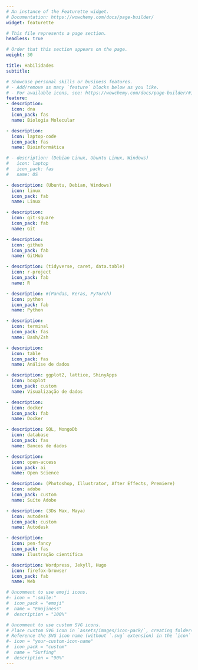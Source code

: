 ```yaml
---
# An instance of the Featurette widget.
# Documentation: https://wowchemy.com/docs/page-builder/
widget: featurette

# This file represents a page section.
headless: true

# Order that this section appears on the page.
weight: 30

title: Habilidades
subtitle:

# Showcase personal skills or business features.
# - Add/remove as many `feature` blocks below as you like.
# - For available icons, see: https://wowchemy.com/docs/page-builder/#icons
feature:
- description:
  icon: dna
  icon_pack: fas
  name: Biologia Molecular

- description: 
  icon: laptop-code
  icon_pack: fas
  name: Bioinformática

# - description: (Debian Linux, Ubuntu Linux, Windows) 
#   icon: laptop
#   icon_pack: fas
#   name: OS 

- description: (Ubuntu, Debian, Windows)
  icon: linux
  icon_pack: fab
  name: Linux

- description: 
  icon: git-square
  icon_pack: fab
  name: Git

- description: 
  icon: github
  icon_pack: fab
  name: GitHub  

- description: (tidyverse, caret, data.table) 
  icon: r-project
  icon_pack: fab
  name: R

- description: #(Pandas, Keras, PyTorch)
  icon: python
  icon_pack: fab
  name: Python

- description: 
  icon: terminal
  icon_pack: fas
  name: Bash/Zsh

- description:
  icon: table
  icon_pack: fas
  name: Análise de dados

- description: ggplot2, lattice, ShinyApps
  icon: boxplot
  icon_pack: custom
  name: Visualização de dados

- description:  
  icon: docker
  icon_pack: fab
  name: Docker 

- description: SQL, MongoDb
  icon: database
  icon_pack: fas
  name: Bancos de dados

- description: 
  icon: open-access
  icon_pack: ai
  name: Open Science

- description: (Photoshop, Illustrator, After Effects, Premiere)
  icon: adobe
  icon_pack: custom
  name: Suíte Adobe 

- description: (3Ds Max, Maya)
  icon: autodesk
  icon_pack: custom
  name: Autodesk

- description: 
  icon: pen-fancy
  icon_pack: fas
  name: Ilustração científica

- description: Wordpress, Jekyll, Hugo
  icon: firefox-browser
  icon_pack: fab
  name: Web  

# Uncomment to use emoji icons.
#- icon = ":smile:"
#  icon_pack = "emoji"
#  name = "Emojiness"
#  description = "100%"  

# Uncomment to use custom SVG icons.
# Place custom SVG icon in `assets/images/icon-pack/`, creating folders if necessary.
# Reference the SVG icon name (without `.svg` extension) in the `icon` field.
#- icon = "your-custom-icon-name"
#  icon_pack = "custom"
#  name = "Surfing"
#  description = "90%"
---
```


